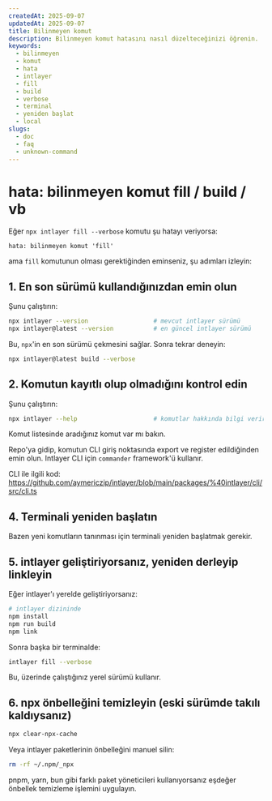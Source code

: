 ```yaml
---
createdAt: 2025-09-07
updatedAt: 2025-09-07
title: Bilinmeyen komut
description: Bilinmeyen komut hatasını nasıl düzelteceğinizi öğrenin.
keywords:
  - bilinmeyen
  - komut
  - hata
  - intlayer
  - fill
  - build
  - verbose
  - terminal
  - yeniden başlat
  - local
slugs:
  - doc
  - faq
  - unknown-command
---
```


# hata: bilinmeyen komut fill / build / vb

Eğer `npx intlayer fill --verbose` komutu şu hatayı veriyorsa:

```
hata: bilinmeyen komut 'fill'
```

ama `fill` komutunun olması gerektiğinden eminseniz, şu adımları izleyin:

## 1. **En son sürümü kullandığınızdan emin olun**

Şunu çalıştırın:

```bash
npx intlayer --version                  # mevcut intlayer sürümü
npx intlayer@latest --version           # en güncel intlayer sürümü
```

Bu, `npx`'in en son sürümü çekmesini sağlar. Sonra tekrar deneyin:

```bash
npx intlayer@latest build --verbose
```

## 2. **Komutun kayıtlı olup olmadığını kontrol edin**

Şunu çalıştırın:

```bash
npx intlayer --help                     # komutlar hakkında bilgi verir
```

Komut listesinde aradığınız komut var mı bakın.

Repo'ya gidip, komutun CLI giriş noktasında export ve register edildiğinden emin olun. Intlayer CLI için `commander` framework'ü kullanır.

CLI ile ilgili kod:
https://github.com/aymericzip/intlayer/blob/main/packages/%40intlayer/cli/src/cli.ts

## 4. **Terminali yeniden başlatın**

Bazen yeni komutların tanınması için terminali yeniden başlatmak gerekir.

## 5. **intlayer geliştiriyorsanız, yeniden derleyip linkleyin**

Eğer intlayer'ı yerelde geliştiriyorsanız:

```bash
# intlayer dizininde
npm install
npm run build
npm link
```

Sonra başka bir terminalde:

```bash
intlayer fill --verbose
```

Bu, üzerinde çalıştığınız yerel sürümü kullanır.

## 6. **npx önbelleğini temizleyin (eski sürümde takılı kaldıysanız)**

```bash
npx clear-npx-cache
```

Veya intlayer paketlerinin önbelleğini manuel silin:

```bash
rm -rf ~/.npm/_npx
```

pnpm, yarn, bun gibi farklı paket yöneticileri kullanıyorsanız eşdeğer önbellek temizleme işlemini uygulayın.
